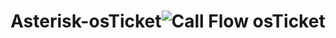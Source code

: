 # Asterisk-osTicket![Call Flow osTicket](https://user-images.githubusercontent.com/87998974/211162127-7a68a488-5fd2-4fb5-afe6-dbb6b5ae32d6.png)
